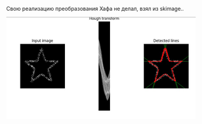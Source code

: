 Свою реализацию преобразования Хафа не делал, взял из skimage..

![alt tag](https://raw.githubusercontent.com/fedotov2a/TSU/master/Processing%20Image/Hough%20Transform/res.jpg)
